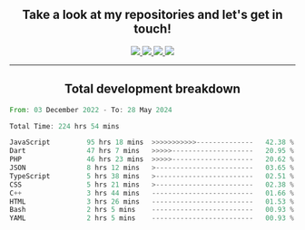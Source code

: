 <h2 align="center">
  Take a look at my repositories and let's get in touch!
</h2>
<p align="center">
  <a href="https://www.instagram.com/rayhanarkan?igsh=MXM3dHhmMTZ3ZWVsaA==">
    <img src="https://img.icons8.com/material-outlined/30/689d6a/instagram.png"/>
  </a>
  <a href="https://www.linkedin.com/in/rayhanarkan/">
    <img src="https://img.icons8.com/material-outlined/30/689d6a/linkedin.png"/>
  </a>
  <a href="">
    <img src="https://img.icons8.com/material-outlined/30/689d6a/geography.png"/>
  </a>
  <a href="mailto:rayhanarkan30@gmail.com">
    <img src="https://img.icons8.com/material-outlined/30/689d6a/email.png"/>
  </a>
</p>

---

<h2 align="center">Total development breakdown</h2>

<p align="center">
<!--START_SECTION:waka-->

```rust
From: 03 December 2022 - To: 28 May 2024

Total Time: 224 hrs 54 mins

JavaScript         95 hrs 18 mins  >>>>>>>>>>>--------------   42.38 %
Dart               47 hrs 7 mins   >>>>>--------------------   20.95 %
PHP                46 hrs 23 mins  >>>>>--------------------   20.62 %
JSON               8 hrs 12 mins   >------------------------   03.65 %
TypeScript         5 hrs 38 mins   >------------------------   02.51 %
CSS                5 hrs 21 mins   >------------------------   02.38 %
C++                3 hrs 44 mins   -------------------------   01.66 %
HTML               3 hrs 26 mins   -------------------------   01.53 %
Bash               2 hrs 5 mins    -------------------------   00.93 %
YAML               2 hrs 5 mins    -------------------------   00.93 %
```

<!--END_SECTION:waka-->
</p>
